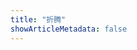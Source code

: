 ```yaml
---
title: "折腾"
showArticleMetadata: false
---
```


<ClientOnly><Redirect route="/debian-as-side-router"/></ClientOnly>